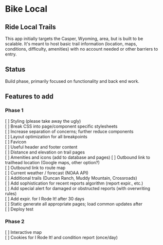 # Bike Local 

## Ride Local Trails
This app initially targets the Casper, Wyoming, area, but is built to be scalable. It's meant to host basic trail information (location, maps, conditions, difficulty, amenities) with no account needed or other barriers to entry.

## Status
Build phase, primarily focused on functionality and back end work.

## Features to add

### Phase 1
\[ \] Styling (please take away the ugly)  
\[ \] Break CSS into page/component specific stylesheets  
\[ \] Increase separation of concerns; further reduce components  
\[ \] Layout optimization for all breakpoints  
\[ \] Favicon  
\[ \] Useful header and footer content  
\[ \] Distance and elevation on trail pages  
\[ \] Amenities and icons (add to database and pages)
\[ \] Outbound link to trailhead location (Google maps, other option?)  
\[ \] Outbound link to route map  
\[ \] Current weather / forecast (NOAA API)  
\[ \] Additional trails (Duncan Ranch, Muddy Mountain, Crossroads)  
\[ \] Add sophistication for recent reports algorithm (report expir., etc.)  
\[ \] Add special alert for damaged or obstructed reports (with overwriting rules)  
\[ \] Add expir. for I Rode It! after 30 days  
\[ \] Static generate all appropriate pages; load common updates after  
\[ \] Deploy test

### Phase 2
\[ \] Interactive map  
\[ \] Cookies for I Rode It! and condition report (once/day)  
